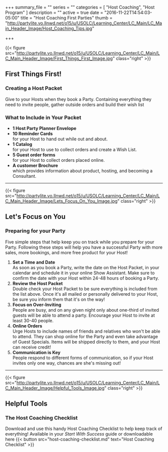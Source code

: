 +++
summary_file = ""
series = ""
categories = [
  "Host Coaching",
  "Host Program"
]
description = ""
active = true
date = "2016-11-22T14:54:03-05:00"
title = "Host Coaching First Parties"
thumb = "http://partylite.vo.llnwd.net/o15/u/USOLC/Learning_Center/LC_Main/LC_Main_Header_Image/Host_Coaching_Tips.jpg"

+++

{{< figure src="http://partylite.vo.llnwd.net/o15/u/USOLC/Learning_Center/LC_Main/LC_Main_Header_Image/First_Things_First_Image.jpg" class="right" >}}

First Things First!
-------------------

### Creating a Host Packet
Give to your Hosts when they book a Party. Containing everything they need to invite people, gather outside orders and build their wish list
  
### What to Include in Your Packet
+ **1 Host Party Planner Envelope**
+ **10 Reminder Cards**  
for your Host to hand out while out and about.
+ **1 Catalog**  
for your Host to use to collect orders and create a Wish List.
+ **5 Guest order forms**  
for your Host to collect orders placed online.
+ **A customer Brochure**  
which provides information about product, hosting, and becoming a Consultant.

* * *

{{< figure src="http://partylite.vo.llnwd.net/o15/u/USOLC/Learning_Center/LC_Main/LC_Main_Header_Image/Lets_Focus_On_You_Image.jpg" class="right" >}}

Let's Focus on You
------------------
### Preparing for your Party
Five simple steps that help keep you on track while you prepare for your Party. Following these steps will help you have a successful Party with more sales, more bookings, and more free product for your Host!

1. **Set a Time and Date**  
As soon as you book a Party, write the date on the Host Packet, in your calendar and schedule it in your online Show Assistant. Make sure to confirm the date with your Host within 24-48 hours of booking a Party.
2. **Review the Host Packet**  
Double check your Host Packet to be sure everything is included from the list above. Once it's all mailed or personally delivered to your Host, be sure you inform them that it's on the way!
3. **Focus on Over-Inviting**  
People are busy, and on any given night only about one-third of invited guests will be able to attend a party. Encourage your Host to invite at least 30-40 people.
4. **Online Orders**  
Urge Hosts to include names of friends and relatives who won't be able to attend. They can shop online for the Party and even take advantage of Guest Specials. Items will be shipped directly to them, and your Host can receive credit!
5. **Communication is Key**  
People respond to different forms of communication, so if your Host invites only one way, chances are she's missing out!

* * *

{{< figure src="http://partylite.vo.llnwd.net/o15/u/USOLC/Learning_Center/LC_Main/LC_Main_Header_Image/Helpful_Tools_Image.jpg" class="right" >}}

Helpful Tools
-------------
### The Host Coaching Checklist
Download and use this handy Host Coaching Checklist to help keep track of everything! Available in your _Start With Success_ guide or downloadable here {{< button src="host-coaching-checklist.md" text="Host Coaching Checklist" >}}
